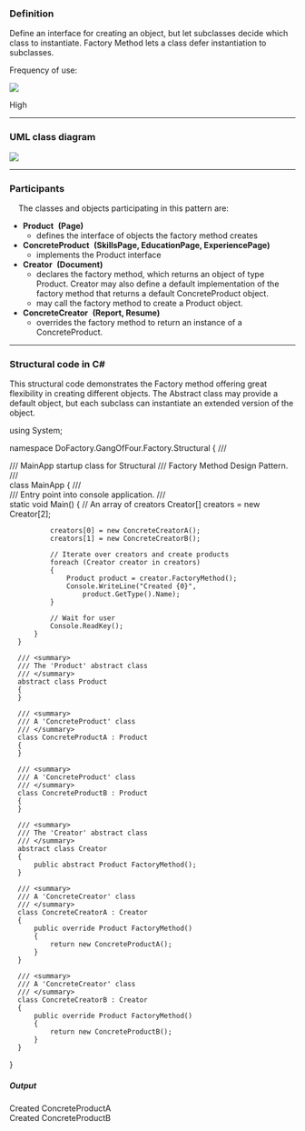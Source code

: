 ### Definition

Define an interface for creating an object, but let subclasses decide which class to instantiate. Factory Method lets a class defer instantiation to subclasses.

Frequency of use:

![](https://www.dofactory.com/images/use_high.gif)

High

* * * * *

### UML class diagram

![](https://www.dofactory.com/images/diagrams/net/factory.gif)

* * * * *

### Participants

    The classes and objects participating in this pattern are:

-   **Product**  **(Page)**
    -   defines the interface of objects the factory method creates
-   **ConcreteProduct**  **(SkillsPage, EducationPage, ExperiencePage)**
    -   implements the Product interface
-   **Creator**  **(Document)**
    -   declares the factory method, which returns an object of type Product. Creator may also define a default implementation of the factory method that returns a default ConcreteProduct object.
    -   may call the factory method to create a Product object.
-   **ConcreteCreator**  **(Report, Resume)**
    -   overrides the factory method to return an instance of a ConcreteProduct.

* * * * *

### Structural code in C#

This structural code demonstrates the Factory method offering great flexibility in creating different objects. The Abstract class may provide a default object, but each subclass can instantiate an extended version of the object.

  using System;

  namespace DoFactory.GangOfFour.Factory.Structural
  {
      /// <summary>
      /// MainApp startup class for Structural 
      /// Factory Method Design Pattern.
      /// </summary>
      class MainApp
      {
          /// <summary>
          /// Entry point into console application.
          /// </summary>
          static void Main()
          {
              // An array of creators
              Creator[] creators = new Creator[2];

              creators[0] = new ConcreteCreatorA();
              creators[1] = new ConcreteCreatorB();

              // Iterate over creators and create products
              foreach (Creator creator in creators)
              {
                  Product product = creator.FactoryMethod();
                  Console.WriteLine("Created {0}",
                      product.GetType().Name);
              }

              // Wait for user
              Console.ReadKey();
          }
      }

      /// <summary>
      /// The 'Product' abstract class
      /// </summary>
      abstract class Product
      {
      }

      /// <summary>
      /// A 'ConcreteProduct' class
      /// </summary>
      class ConcreteProductA : Product
      {
      }

      /// <summary>
      /// A 'ConcreteProduct' class
      /// </summary>
      class ConcreteProductB : Product
      {
      }

      /// <summary>
      /// The 'Creator' abstract class
      /// </summary>
      abstract class Creator
      {
          public abstract Product FactoryMethod();
      }

      /// <summary>
      /// A 'ConcreteCreator' class
      /// </summary>
      class ConcreteCreatorA : Creator
      {
          public override Product FactoryMethod()
          {
              return new ConcreteProductA();
          }
      }

      /// <summary>
      /// A 'ConcreteCreator' class
      /// </summary>
      class ConcreteCreatorB : Creator
      {
          public override Product FactoryMethod()
          {
              return new ConcreteProductB();
          }
      }
  }

##### Output

  Created ConcreteProductA\
  Created ConcreteProductB